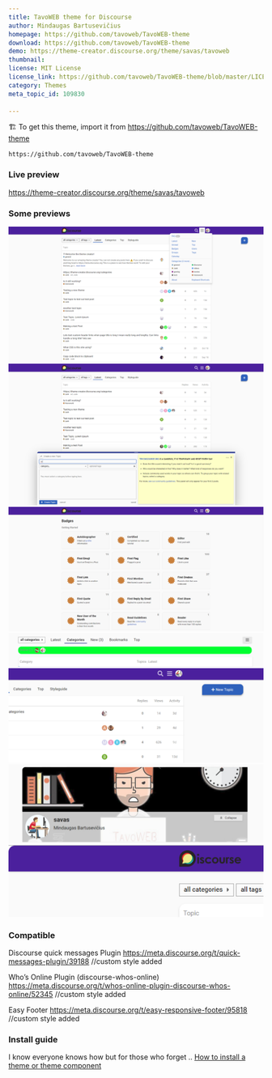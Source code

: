 ```yaml
---
title: TavoWEB theme for Discourse
author: Mindaugas Bartusevičius
homepage: https://github.com/tavoweb/TavoWEB-theme
download: https://github.com/tavoweb/TavoWEB-theme
demo: https://theme-creator.discourse.org/theme/savas/tavoweb
thumbnail: 
license: MIT License
license_link: https://github.com/tavoweb/TavoWEB-theme/blob/master/LICENSE.txt
category: Themes
meta_topic_id: 109830

---
```

:building_construction: To get this theme, import it from https://github.com/tavoweb/TavoWEB-theme

    https://github.com/tavoweb/TavoWEB-theme
### Live preview
https://theme-creator.discourse.org/theme/savas/tavoweb
### Some previews
![image: 690x367](/images/109830/xTvMJCnAnepokJ2sdfUp22YEO6s.png) 
![image: 690x383](/images/109830/ppPlgKURvRaWl1t6S4pdeB1dR47.png) 
![image: 690x338](/images/109830/y4lQhr5MqzTFS6tIKlIwEszjXCT.png) 
![image: 689x92](/images/109830/kSTlz48w66vzNyVuClqegJTAZt8.png) 
![image: 690x256](/images/109830/bE7mNVxA84875fNO5i78yDi5hSC.png) 
![image: 690x213](/images/109830/jmVu5UMp43iLPGS0WHgWl53JQg8.jpeg) 
![image: 593x168](/images/109830/cJ1wSMPp5BwkfYhx0HjqU5q7e54.png) 
### Compatible

Discourse quick messages Plugin https://meta.discourse.org/t/quick-messages-plugin/39188 
//custom style added

Who’s Online Plugin (discourse-whos-online) https://meta.discourse.org/t/whos-online-plugin-discourse-whos-online/52345 
//custom style added

Easy Footer https://meta.discourse.org/t/easy-responsive-footer/95818 
//custom style added
### Install guide
I know everyone knows how but for those who forget ..
[How to install a theme or theme component ](https://meta.discourse.org/t/how-do-i-install-a-theme-or-theme-component/63682)